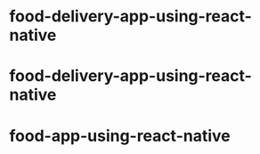 # food-delivery-app-using-react-native
# food-delivery-app-using-react-native
# food-app-using-react-native
